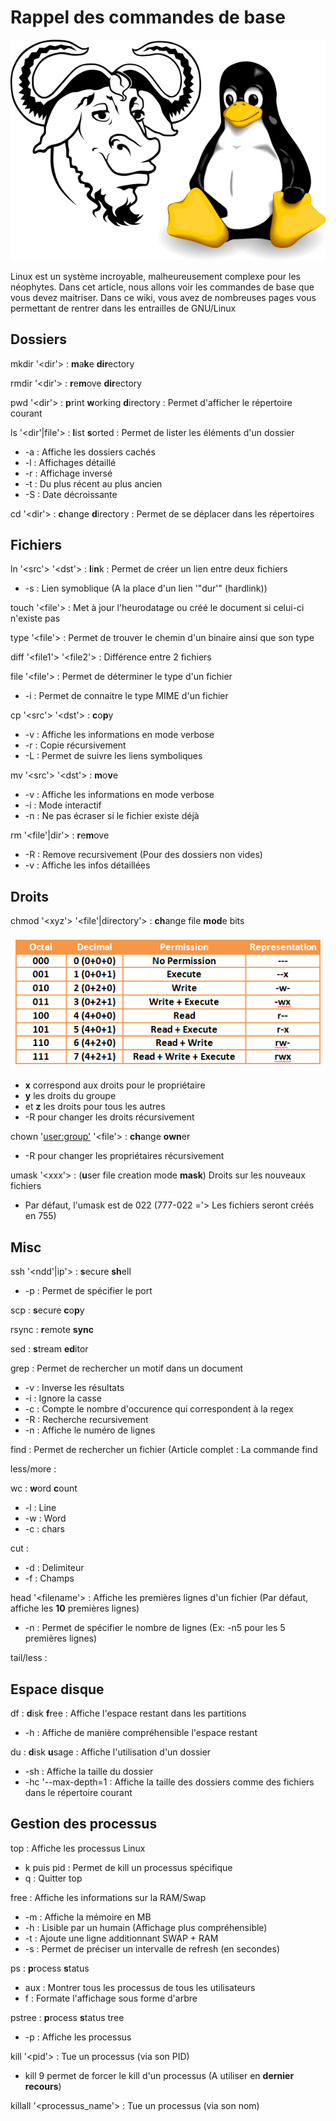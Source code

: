 # Rappel des commandes de base

![](/linux/gnu_and_tux.png)

Linux est un système incroyable, malheureusement complexe pour les
néophytes. Dans cet article, nous allons voir les commandes de base que
vous devez maitriser. Dans ce wiki, vous avez de nombreuses pages vous
permettant de rentrer dans les entrailles de GNU/Linux

## Dossiers

mkdir '<dir'> : **m**a**k**e **dir**ectory

rmdir '<dir'> : **r**e**m**ove **dir**ectory

pwd '<dir'> : **p**rint **w**orking **d**irectory : Permet d'afficher
le répertoire courant

ls '<dir'|file'> : **l**ist **s**orted : Permet de lister les éléments
d'un dossier

  * -a : Affiche les dossiers cachés
  * -l : Affichages détaillé
  * -r : Affichage inversé
  * -t : Du plus récent au plus ancien
  * -S : Date décroissante

cd '<dir'> : **c**hange **d**irectory : Permet de se déplacer dans les
répertoires

## Fichiers

ln '<src'> '<dst'> : **l**i**n**k : Permet de créer un lien entre deux
fichiers

  * -s : Lien symoblique (A la place d'un lien '"dur'" (hardlink))

touch '<file'> : Met à jour l'heurodatage ou créé le document si
celui-ci n'existe pas

type '<file'> : Permet de trouver le chemin d'un binaire ainsi que son
type

diff '<file1'> '<file2'> : Différence entre 2 fichiers

file '<file'> : Permet de déterminer le type d'un fichier

  * -i : Permet de connaitre le type MIME d'un fichier

cp '<src'> '<dst'> : **c**o**p**y

  * -v : Affiche les informations en mode verbose
  * -r : Copie récursivement
  * -L : Permet de suivre les liens symboliques

mv '<src'> '<dst'> : **m**o**v**e

  * -v : Affiche les informations en mode verbose
  * -i : Mode interactif
  * -n : Ne pas écraser si le fichier existe déjà

rm '<file'|dir'> : **r**e**m**ove

  * -R : Remove recursivement (Pour des dossiers non vides)
  * -v : Affiche les infos détaillées


## Droits

chmod '<xyz'> '<file'|directory'> : **ch**ange file **mod**e bits

![](/linux/chmod.png)

  * **x** correspond aux droits pour le propriétaire
  * **y** les droits du groupe
  * et **z** les droits pour tous les autres
  * -R pour changer les droits récursivement

chown '<user:group'> '<file'> : **ch**ange **own**er

  * -R pour changer les propriétaires récursivement

umask '<xxx'> : (**u**ser file creation mode **mask**) Droits sur les
nouveaux fichiers

  * Par défaut, l'umask est de 022 (777-022 ='> Les fichiers seront
    créés en 755)

## Misc

ssh '<ndd'|ip'> : **s**ecure **sh**ell

  * -p : Permet de spécifier le port

scp : **s**ecure **c**o**p**y

rsync : **r**emote **sync**

sed : **s**tream **ed**itor

grep : Permet de rechercher un motif dans un document

  * -v : Inverse les résultats
  * -i : Ignore la casse
  * -c : Compte le nombre d'occurence qui correspondent à la regex
  * -R : Recherche recursivement
  * -n : Affiche le numéro de lignes

find : Permet de rechercher un fichier (Article complet : La commande
find

less/more :

wc : **w**ord **c**ount

  * -l : Line
  * -w : Word
  * -c : chars

cut :

  * -d : Delimiteur
  * -f : Champs

head '<filename'> : Affiche les premières lignes d'un fichier (Par
défaut, affiche les **10** premières lignes)

  * -n : Permet de spécifier le nombre de lignes (Ex: -n5 pour les 5
    premières lignes)

tail/less :

## Espace disque

df : **d**isk **f**ree : Affiche l'espace restant dans les partitions

  * -h : Affiche de manière compréhensible l'espace restant

du : **d**isk **u**sage : Affiche l'utilisation d'un dossier

  * -sh : Affiche la taille du dossier
  * -hc '--max-depth=1 : Affiche la taille des dossiers comme des
    fichiers dans le répertoire courant

## Gestion des processus

top : Affiche les processus Linux

  * k puis pid : Permet de kill un processus spécifique
  * q : Quitter top

free : Affiche les informations sur la RAM/Swap

  * -m : Affiche la mémoire en MB
  * -h : Lisible par un humain (Affichage plus compréhensible)
  * -t : Ajoute une ligne additionnant SWAP + RAM
  * -s : Permet de préciser un intervalle de refresh (en secondes)

ps : **p**rocess **s**tatus

  * aux : Montrer tous les processus de tous les utilisateurs
  * f : Formate l'affichage sous forme d'arbre

pstree : **p**rocess **s**tatus tree

  * -p : Affiche les processus

kill '<pid'> : Tue un processus (via son PID)

  * kill 9 permet de forcer le kill d'un processus (A utiliser en
    **dernier recours**)

killall '<processus_name'> : Tue un processus (via son nom)

